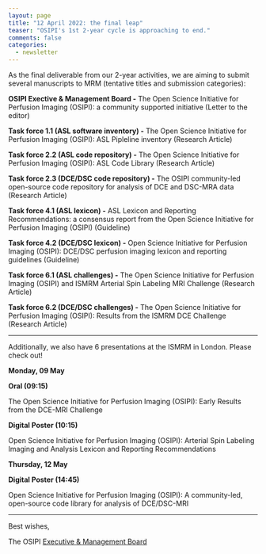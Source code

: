 ```yaml
---
layout: page
title: "12 April 2022: the final leap"
teaser: "OSIPI's 1st 2-year cycle is approaching to end."
comments: false
categories:
  - newsletter
---
```


As the final deliverable from our 2-year activities, we are aiming to submit several manuscripts to MRM (tentative titles and submission categories):

**OSIPI Exective & Management Board -**
The Open Science Initiative for Perfusion Imaging (OSIPI): a community supported initiative
(Letter to the editor)

**Task force 1.1 (ASL software inventory) -**
The Open Science Initiative for Perfusion Imaging (OSIPI): ASL Pipleline inventory
(Research Article)

**Task force 2.2 (ASL code repository) -**
The Open Science Initiative for Perfusion Imaging (OSIPI): ASL Code Library
(Research Article)

**Task force 2.3 (DCE/DSC code repository) -**
The OSIPI community-led open-source code repository for analysis of DCE and DSC-MRA data
(Research Article)

**Task force 4.1 (ASL lexicon) -**
ASL Lexicon and Reporting Recommendations: a consensus report from the Open Science Initiative for Perfusion Imaging (OSIPI)
(Guideline)

**Task force 4.2 (DCE/DSC lexicon) -**
Open Science Initiative for Perfusion Imaging (OSIPI): DCE/DSC perfusion imaging lexicon and reporting guidelines
(Guideline)

**Task force 6.1 (ASL challenges) -**
The Open Science Initiative for Perfusion Imaging (OSIPI) and ISMRM Arterial Spin Labeling MRI Challenge
(Research Article)

**Task force 6.2 (DCE/DSC challenges) -**
The Open Science Initiative for Perfusion Imaging (OSIPI): Results from the ISMRM DCE Challenge
(Research Article)

---

Additionally, we also have 6 presentations at the ISMRM in London. Please check out!

**Monday, 09 May**

**Oral (09:15)**

The Open Science Initiative for Perfusion Imaging (OSIPI): Early Results from the DCE-MRI Challenge

**Digital Poster (10:15)**

Open Science Initiative for Perfusion Imaging (OSIPI): Arterial Spin Labeling Imaging and Analysis Lexicon and Reporting Recommendations


**Thursday, 12 May**

**Digital Poster (14:45)**

Open Science Initiative for Perfusion Imaging (OSIPI): A community-led, open-source code library for analysis of DCE/DSC-MRI

---


Best wishes,

The OSIPI [Executive & Management Board](https://www.osipi.org/emb/)

